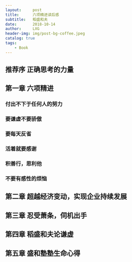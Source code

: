 ```yaml
---
layout:     post
title:      六项精进读后感
subtitle:   稻盛和夫
date:       2018-10-14
author:     LXG
header-img: img/post-bg-coffee.jpeg
catalog: true
tags:
    - Book
---
```


## 推荐序  正确思考的力量

## 第一章  六项精进


### 付出不下于任何人的努力


### 要谦虚不要骄傲


### 要每天反省


### 活着就要感谢


### 积善行，思利他


### 不要有感性的烦恼


## 第二章  超越经济变动，实现企业持续发展


## 第三章  忍受萧条，伺机出手


## 第四章  稻盛和夫论谦虚


## 第五章  盛和塾塾生命心得

